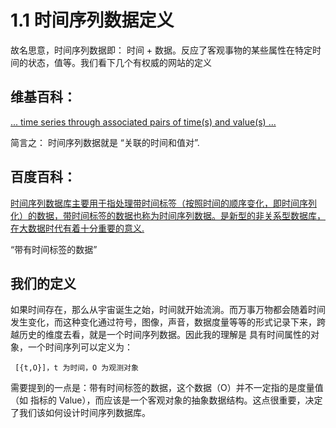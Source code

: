 # 1.1 时间序列数据定义

故名思意，时间序列数据即： 时间 + 数据。反应了客观事物的某些属性在特定时间的状态，值等。我们看下几个有权威的网站的定义


##  维基百科：
   
[... time series through associated pairs of time(s) and value(s)  ...](https://en.wikipedia.org/wiki/Time_series_database)


简言之： 时间序列数据就是 “关联的时间和值对”.


## 百度百科：

   [时间序列数据库主要用于指处理带时间标签（按照时间的顺序变化，即时间序列化）的数据，带时间标签的数据也称为时间序列数据。是新型的非关系型数据库，在大数据时代有着十分重要的意义.](https://baike.baidu.com/item/%E6%97%B6%E9%97%B4%E5%BA%8F%E5%88%97%E6%95%B0%E6%8D%AE%E5%BA%93/9731597?fr=aladdin)

“带有时间标签的数据”


## 我们的定义
 
 如果时间存在，那么从宇宙诞生之始，时间就开始流淌。而万事万物都会随着时间发生变化，而这种变化通过符号，图像，声音，数据度量等等的形式记录下来，跨越历史的维度去看，就是一个时间序列数据。因此我的理解是
 具有时间属性的对象，一个时间序列可以定义为：

     [{t,O}]，t 为时间，O 为观测对象

 需要提到的一点是：带有时间标签的数据，这个数据（O）并不一定指的是度量值（如 指标的  Value），而应该是一个客观对象的抽象数据结构。这点很重要，决定了我们该如何设计时间序列数据库。

